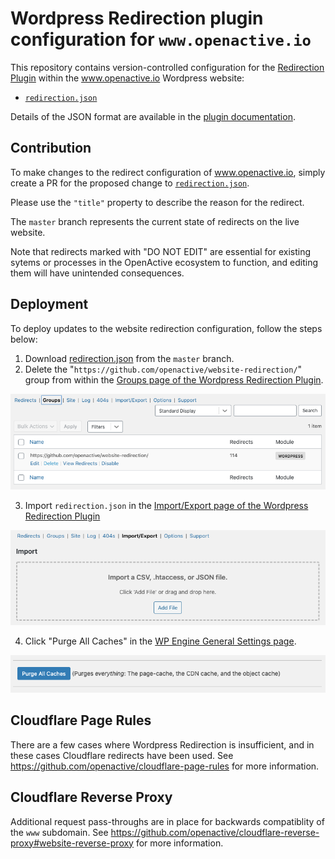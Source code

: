 # Wordpress Redirection plugin configuration for `www.openactive.io`
This repository contains version-controlled configuration for the [Redirection Plugin](https://redirection.me/) within the www.openactive.io Wordpress website:

- [`redirection.json`](/redirection.json)

Details of the JSON format are available in the [plugin documentation](https://redirection.me/developer/json-export/).

## Contribution

To make changes to the redirect configuration of www.openactive.io, simply create a PR for the proposed change to [`redirection.json`](/redirection.json).

Please use the `"title"` property to describe the reason for the redirect.

The `master` branch represents the current state of redirects on the live website.

Note that redirects marked with "DO NOT EDIT" are essential for existing sytems or processes in the OpenActive ecosystem to function, and editing them will have unintended consequences.

## Deployment

To deploy updates to the website redirection configuration, follow the steps below:

1. Download [redirection.json](/redirection.json) from the `master` branch.
2. Delete the "`https://github.com/openactive/website-redirection/`" group from within the [Groups page of the Wordpress Redirection Plugin](https://www.openactive.io/wp-admin/tools.php?page=redirection.php&sub=groups).

![Delete existing redirections](guide-images/delete-group.png)

3. Import `redirection.json` in the [Import/Export page of the Wordpress Redirection Plugin](https://www.openactive.io/wp-admin/tools.php?page=redirection.php&sub=io)

![Import redirections from GitHub](guide-images/import.png)

4. Click "Purge All Caches" in the [WP Engine General Settings page](https://www.openactive.io/wp-admin/admin.php?page=wpengine-common).

![Clear Cache](guide-images/clear-cache.png)

## Cloudflare Page Rules

There are a few cases where Wordpress Redirection is insufficient, and in these cases Cloudflare redirects have been used. See https://github.com/openactive/cloudflare-page-rules for more information.

## Cloudflare Reverse Proxy

Additional request pass-throughs are in place for backwards compatiblity of the `www` subdomain. See https://github.com/openactive/cloudflare-reverse-proxy#website-reverse-proxy for more information. 
